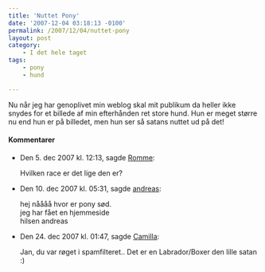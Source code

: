 ```yaml
---
title: 'Nuttet Pony'
date: '2007-12-04 03:18:13 -0100'
permalink: /2007/12/04/nuttet-pony
layout: post
category:
    - I det hele taget
tags:
    - pony
    - hund

---
```

Nu når jeg har genoplivet min weblog skal mit publikum da heller ikke snydes for et billede af min efterhånden ret store hund. Hun er meget større nu end hun er på billedet, men hun ser så satans nuttet ud på det!

<amp-img alt="Boxador"
  src="{{ site.baseurl }}{% link assets/post-images/pony.jpg %}"
  width="500"
  height="375">

<div class="vintage-comments">
<h4>Kommentarer </h4>
<ul class="vintage-comments-list"><li>
<p class="comment-meta">Den <time datetime="2007-12-05T12:13:00+01:00">5. dec 2007 kl.  12:13</time>, sagde <a href="http://rommenet.dk">Romme</a>:</p>
<p>Hvilken race er det lige den er?</p>
</li>
<li>
<p class="comment-meta">Den <time datetime="2007-12-10T17:31:58+01:00">10. dec 2007 kl.  05:31</time>, sagde <a href="http://alindholm.dk">andreas</a>:</p>
<p>hej nåååå hvor er pony sød.<br />
 jeg har fået en hjemmeside<br />
hilsen andreas</p>
</li>
<li>
<p class="comment-meta">Den <time datetime="2007-12-24T13:47:01+01:00">24. dec 2007 kl.  01:47</time>, sagde <a href="http://">Camilla</a>:</p>
<p>Jan, du var røget i spamfilteret.. Det er en Labrador/Boxer den lille satan :)</p>
</li>
</ul>
</div>
